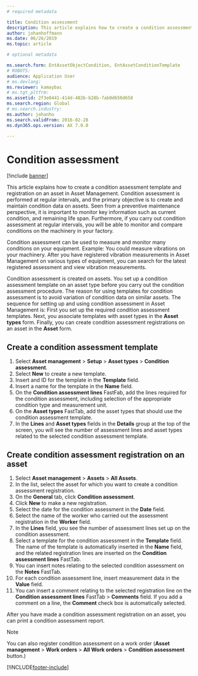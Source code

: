 ```yaml
---
# required metadata

title: Condition assessment
description: This article explains how to create a condition assessment template and registration on an asset in Asset Management.
author: johanhoffmann
ms.date: 06/26/2019
ms.topic: article

# optional metadata

ms.search.form: EntAssetObjectCondition, EntAssetConditionTemplate 
# ROBOTS: 
audience: Application User
# ms.devlang: 
ms.reviewer: kamaybac
# ms.tgt_pltfrm: 
ms.assetid: 2f3e0441-414d-402b-b28b-7ab0d650d658
ms.search.region: Global
# ms.search.industry: 
ms.author: johanho
ms.search.validFrom: 2016-02-28
ms.dyn365.ops.version: AX 7.0.0

---
```


# Condition assessment

[!include [banner](../../includes/banner.md)]

 

This article explains how to create a condition assessment template and registration on an asset in Asset Management. Condition assessment is performed at regular intervals, and the primary objective is to create and maintain condition data on assets. Seen from a preventive maintenance perspective, it is important to monitor key information such as current condition, and remaining life span. Furthermore, if you carry out condition assessment at regular intervals, you will be able to monitor and compare conditions on the machinery in your factory.

Condition assessment can be used to measure and monitor many conditions on your equipment. Example: You could measure vibrations on your machinery. After you have registered vibration measurements in Asset Management on various types of equipment, you can search for the latest registered assessment and view vibration measurements.

Condition assessment is created on assets. You set up a condition assessment template on an asset type before you carry out the condition assessment procedure. The reason for using templates for condition assessment is to avoid variation of condition data on similar assets. The sequence for setting up and using condition assessment in Asset Management is: First you set up the required condition assessment templates. Next, you associate templates with asset types in the **Asset types** form. Finally, you can create condition assessment registrations on an asset in the **Asset** form.

## Create a condition assessment template

1. Select **Asset management** > **Setup** > **Asset types** > **Condition assessment**.
2. Select **New** to create a new template.
3. Insert and ID for the template in the **Template** field.
4. Insert a name for the template in the **Name** field.
5. On the **Condition assessment lines** FastFab, add the lines required for the condition assessment, including selection of the appropriate condition type and measurement unit.
6. On the **Asset types** FastTab, add the asset types that should use the condition assessment template.
7. In the **Lines** and **Asset types** fields in the **Details** group at the top of the screen, you will see the number of assessment lines and asset types related to the selected condition assessment template.


## Create condition assessment registration on an asset

1. Select **Asset management** > **Assets** > **All Assets**.
2. In the list, select the asset for which you want to create a condition assessment registration.
3. On the **General** tab, click **Condition assessment**.
4. Click **New** to make a new registration.
5. Select the date for the condition assessment in the **Date** field.
6. Select the name of the worker who carried out the assessment registration in the **Worker** field.
7. In the **Lines** field, you see the number of assessment lines set up on the condition assessment.
8. Select a template for the condition assessment in the **Template** field. The name of the template is automatically inserted in the **Name** field, and the related registration lines are inserted on the **Condition assessment lines** FastTab.
9. You can insert notes relating to the selected condition assessment on the **Notes** FastTab.
10. For each condition assessment line, insert measurement data in the **Value** field.
11. You can insert a comment relating to the selected registration line on the **Condition assessment lines** FastTab > **Comments** field. If you add a comment on a line, the **Comment** check box is automatically selected.

After you have made a condition assessment registration on an asset, you can print a condition assessment report.

>[!NOTE]
>You can also register condition assessment on a work order (**Asset management** > **Work orders** > **All Work orders** > **Condition assessment** button.)


[!INCLUDE[footer-include](../../../includes/footer-banner.md)]